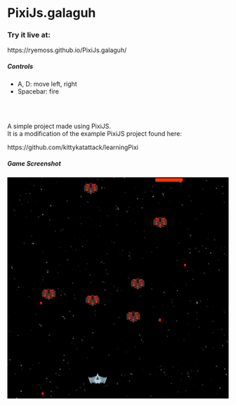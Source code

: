 # PixiJs.galaguh

<h3>Try it live at:</h3>
https://ryemoss.github.io/PixiJs.galaguh/
<h5>Controls</h5>
<ul>
  <li>A, D: move left, right</li>
  <li>Spacebar: fire</li>
</ul>
<br><br>
<p>A simple project made using PixiJS.<br>
It is a modification of the example PixiJS project found here:</p>
https://github.com/kittykatattack/learningPixi

<h5>Game Screenshot</h5>


<img src="images/screenshots/screenshot1.png" alt="Image of Gameplay" width="512">
